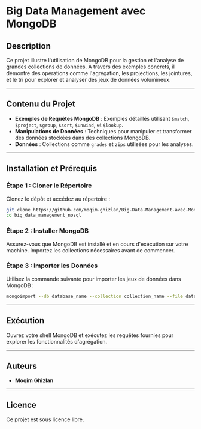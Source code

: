 
# Big Data Management avec MongoDB

## Description
Ce projet illustre l'utilisation de MongoDB pour la gestion et l'analyse de grandes collections de données.
À travers des exemples concrets, il démontre des opérations comme l'agrégation, les projections, les jointures, et le tri pour explorer et analyser des jeux de données volumineux.

---

## Contenu du Projet
- **Exemples de Requêtes MongoDB** : Exemples détaillés utilisant `$match`, `$project`, `$group`, `$sort`, `$unwind`, et `$lookup`.
- **Manipulations de Données** : Techniques pour manipuler et transformer des données stockées dans des collections MongoDB.
- **Données** : Collections comme `grades` et `zips` utilisées pour les analyses.

---

## Installation et Prérequis

### Étape 1 : Cloner le Répertoire
Clonez le dépôt et accédez au répertoire :
```bash
git clone https://github.com/moqim-ghizlan/Big-Data-Management-avec-MongoDB.git
cd big_data_management_nosql
```

### Étape 2 : Installer MongoDB
Assurez-vous que MongoDB est installé et en cours d'exécution sur votre machine. Importez les collections nécessaires avant de commencer.

### Étape 3 : Importer les Données
Utilisez la commande suivante pour importer les jeux de données dans MongoDB :
```bash
mongoimport --db database_name --collection collection_name --file datasets/data_file.json
```

---

## Exécution
Ouvrez votre shell MongoDB et exécutez les requêtes fournies pour explorer les fonctionnalités d'agrégation.

---

## Auteurs
- **Moqim Ghizlan**

---

## Licence
Ce projet est sous licence libre.
